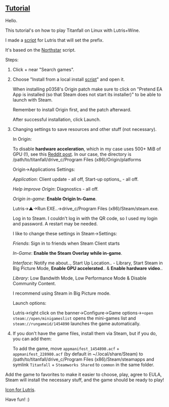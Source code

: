 ## [Tutorial](https://www.reddit.com/r/titanfall/comments/zxvhbu/i_made_lutris_install_scripts_linux_for_titanfall)
Hello.

This tutorial's on how to play Titanfall on Linux with Lutris+Wine.

I made a [script](https://github.com/begin-theadventure/lutris-scripts/releases/tag/Titanfall) for Lutris that will set the prefix.

It's based on the [Northstar](https://github.com/begin-theadventure/lutris-scripts/tree/main/lutris-scripts/Titanfall) script.

Steps:

1. Click + near "Search games".

2. Choose "Install from a local install [script](https://github.com/begin-theadventure/lutris-scripts/releases/download/Titanfall/titanfall-steam-origin.json)" and open it.

    When installing p0358's Origin patch make sure to click on "Pretend EA App is installed (so that Steam does not start its installer)" to be able to launch with Steam.

    Remember to install Origin first, and the patch afterward.

    After successful installation, click Launch.

3. Changing settings to save resources and other stuff (not necessary).

    In Origin:

    To disable **hardware acceleration**, which in my case uses 500+ MiB of GPU (!), see this [Reddit post](https://www.reddit.com/r/origin/comments/q8o9gv/disable_origin_client_hardware_acceleration). In our case, the directory is /path/to/titanfall/drive_c/Program Files (x86)/Origin/platforms

    Origin->Applications Settings:

    _Application_: Client update - all off, Start-up options_ - all off.

    _Help improve Origin_: Diagnostics - all off.

    _Origin in-game_: **Enable Origin In-Game**.

    Lutris->▲->Run EXE..->drive_c/Program Files (x86)/Steam/steam.exe.

    Log in to Steam. I couldn't log in with the QR code, so I used my login and password. A restart may be needed.

    I like to change these settings in Steam->Settings:

    _Friends_: Sign in to friends when Steam Client starts

    _In-Game_: **Enable the Steam Overlay while in-game**.

    _Interface_: Notify me about.., Start Up Location.. - Library, Start Steam in Big Picture Mode, **Enable GPU accelerated**.. & **Enable hardware video**..

    _Library_: Low Bandwith Mode, Low Performance Mode & Disable Community Content.

    I recommend using Steam in Big Picture mode.

    Launch options:

    Lutris->right click on the banner->Configure->Game options->`+open steam://open/minigameslist` opens the mini-games list and `steam://rungameid/1454890` launches the game automatically.

4. If you don't have the game files, install them via Steam, but if you do, you can add them:

    To add the game, move `appmanifest_1454890.acf` + `appmanifest_228980.acf` (by default in ~/.local/share/Steam) to /path/to/titanfall/drive_c/Program Files (x86)/Steam/steamapps and symlink `Titanfall` + `Steamworks Shared` to `common` in the same folder.

Add the game to favorites to make it easier to choose, play, agree to EULA, Steam will install the necessary stuff, and the game should be ready to play!

[Icon for Lutris](https://github.com/begin-theadventure/lutris-scripts/tree/main/lutris-scripts/Titanfall/TitanfallIcon#readme).

Have fun! :)
